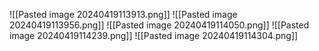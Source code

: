 ![[Pasted image 20240419113913.png]]
![[Pasted image 20240419113956.png]]
![[Pasted image 20240419114050.png]]
![[Pasted image 20240419114239.png]]
![[Pasted image 20240419114304.png]]